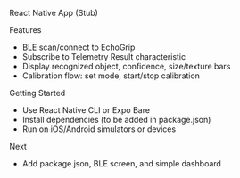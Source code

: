 React Native App (Stub)

Features

- BLE scan/connect to EchoGrip
- Subscribe to Telemetry Result characteristic
- Display recognized object, confidence, size/texture bars
- Calibration flow: set mode, start/stop calibration

Getting Started

- Use React Native CLI or Expo Bare
- Install dependencies (to be added in package.json)
- Run on iOS/Android simulators or devices

Next

- Add package.json, BLE screen, and simple dashboard


